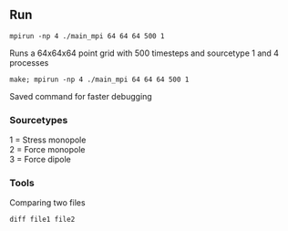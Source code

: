 ## Run
```
mpirun -np 4 ./main_mpi 64 64 64 500 1
```
Runs a 64x64x64 point grid with 500 timesteps and sourcetype 1 and 4 processes

```
make; mpirun -np 4 ./main_mpi 64 64 64 500 1
```
Saved command for faster debugging


### Sourcetypes
1 = Stress monopole  
2 = Force monopole  
3 = Force dipole


### Tools
Comparing two files
```
diff file1 file2
```
